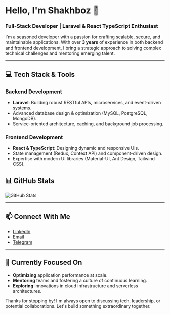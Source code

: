 # Hello, I'm Shakhboz 👋

### Full-Stack Developer | Laravel & React TypeScript Enthusiast

I'm a seasoned developer with a passion for crafting scalable, secure, and maintainable applications. With over **3 years** of experience in both backend and frontend development, I bring a strategic approach to solving complex technical challenges and mentoring emerging talent.

---

## 💻 Tech Stack & Tools

### **Backend Development**
- **Laravel**: Building robust RESTful APIs, microservices, and event-driven systems.
- Advanced database design & optimization (MySQL, PostgreSQL, MongoDB).
- Service-oriented architecture, caching, and background job processing.
  
### **Frontend Development**
- **React & TypeScript**: Designing dynamic and responsive UIs.
- State management (Redux, Context API) and component-driven design.
- Expertise with modern UI libraries (Material-UI, Ant Design, Tailwind CSS).


## 📊 GitHub Stats

![GitHub Stats](https://github-readme-stats.vercel.app/api?username=shahboz007&show_icons=true&theme=dark)   

---

## 📫 Connect With Me

- [LinkedIn](https://linkedin.com/in/shahboz-olmosov-dev)
- [Email](mailto:shahboz.olmosov.dev@gmail.com)
- [Telegram](https://t.me/shakhboz_235)

---

## 🎯 Currently Focused On

- **Optimizing** application performance at scale.
- **Mentoring** teams and fostering a culture of continuous learning.
- **Exploring** innovations in cloud infrastructure and serverless architectures.

Thanks for stopping by! I'm always open to discussing tech, leadership, or potential collaborations. Let's build something extraordinary together.
